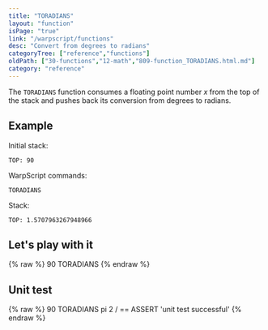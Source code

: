 ```yaml
---
title: "TORADIANS"
layout: "function"
isPage: "true"
link: "/warpscript/functions"
desc: "Convert from degrees to radians"
categoryTree: ["reference","functions"]
oldPath: ["30-functions","12-math","809-function_TORADIANS.html.md"]
category: "reference"
---
```

 

The `TORADIANS` function consumes a floating point number *x* from the top of the stack and pushes back its conversion from degrees to radians.


## Example ##

Initial stack:

    TOP: 90


WarpScript commands:

    TORADIANS

Stack: 

    TOP: 1.5707963267948966

## Let's play with it ##

{% raw %}
<warp10-warpscript-widget backend="{{backend}}"  exec-endpoint="{{execEndpoint}}">90
TORADIANS
</warp10-warpscript-widget>
{% endraw %}    


## Unit test ##

{% raw %}
<warp10-warpscript-widget backend="{{backend}}"  exec-endpoint="{{execEndpoint}}">90 TORADIANS
pi 2 /
== ASSERT
'unit test successful'
</warp10-warpscript-widget>
{% endraw %}        

